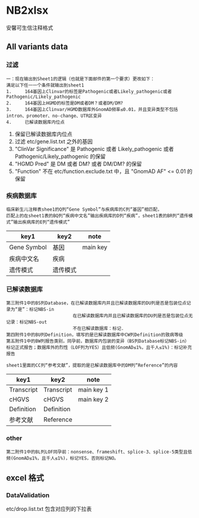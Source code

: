 # NB2xlsx
安馨可生信注释格式

## All variants data

### 过滤
```
一：现在输出到Sheet1的逻辑（也就是下面邮件的第一个要求）更改如下：
满足以下任一一个条件就输出到sheet1
1.     164基因上Clinvar的标签是Pathogenic或者Likely_pathogenic或者Pathogenic/Likely_pathogenic
2.     164基因上HGMD的标签是DM或者DM？或者DM/DM?
3.     164基因上Clinvar/HGMD数据库外GnomAD频率≤0.01，并且变异类型不包括intron、promoter、no-change、UTR区变异
4.     已解读数据库内位点

```
1. 保留已解读数据库内位点
1. 过滤 etc/gene.list.txt 之外的基因
2. "ClinVar Significance" 是 Pathogenic 或者 Likely_pathogenic 或者 Pathogenic/Likely_pathogenic 的保留
3. "HGMD Pred" 是 DM 或者 DM? 或者 DM/DM? 的保留
2. "Function" 不在 etc/function.exclude.txt 中，且 "GnomAD AF" <= 0.01 的保留

### 疾病数据库
```
临床新生儿注释表shee1的Q列“Gene Symbol”与疾病库的C列“基因”相匹配，
匹配上的在sheet1表的BQ列“疾病中文名”输出疾病库的D列“疾病”，sheet1表的BR列“遗传模式”输出疾病库的E列“遗传模式”
```

key1|key2|note
-|-|-
Gene Symbol|基因|main key
疾病中文名|疾病|
遗传模式|遗传模式|

### 已解读数据库
```
第三附件1中的BS列Database，在已解读数据库内并且已解读数据库的DU列是否是包装位点记录为“是”：标记NBS-in
                         在已解读数据库内并且已解读数据库的DU列是否是包装位点无记录：标记NBS-out
                         不在已解读数据库：标记.
第四附件1中的BU列Definition，填写的是已解读数据库中CW列Definition的致病等级
第五附件1中的BW列报告类别，同孕前，数据库内包装的变异（BS列Database标记NBS-in）标记正式报告；数据库外的烈性（LOF列为YES）且低频(GnomAD≤1%，且千人≤1%)：标记补充报告
```
```
sheet1里面的CC列“参考文献”，提取的是已解读数据库中的DM列“Reference”的内容
```

key1|key2|note
-|-|-
Transcript|Transcript|main key 1
cHGVS|cHGVS|main key 2
Definition|Definition|
参考文献|Reference|

### other
```
第二附件1中的BL列LOF同孕前：nonsense、frameshift、splice-3、splice-5类型且低频(GnomAD≤1%，且千人≤1%)，标记YES，否则标记NO。
```


## excel 格式
### DataValidation
etc/drop.list.txt 包含对应列的下拉表

